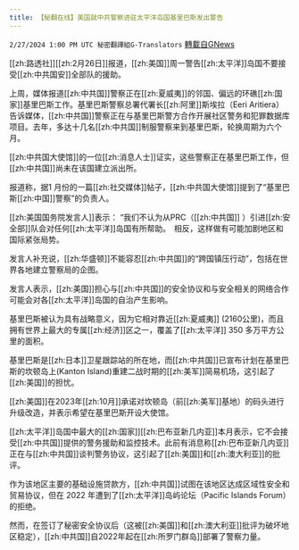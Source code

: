 ```yaml
---
title: 【秘翻在线】美国就中共警察进驻太平洋岛国基里巴斯发出警告
---
```

`2/27/2024 1:00 PM UTC 秘密翻譯組G-Translators` [轉載自GNews](https://gnews.org/articles/2345580)

[[zh:路透社]][[zh:2月26日]]报道，[[zh:美国]]周一警告[[zh:太平洋]]岛国不要接受[[zh:中共国安]]全部队的援助。
  

上周，媒体报道[[zh:中共国]]警察正在[[zh:夏威夷]]的邻国、偏远的环礁[[zh:国家]]基里巴斯工作。基里巴斯警察总署代署长[[zh:阿里]]斯埃拉（Eeri Aritiera）告诉媒体，[[zh:中共国]]警察正在与基里巴斯警方合作开展社区警务和犯罪数据库项目。去年，多达十几名[[zh:中共国]]制服警察来到基里巴斯，轮换周期为六个月。

[[zh:中共国大使馆]]的一位[[zh:消息人士]]证实，这些警察正在基里巴斯工作，但[[zh:中共国]]尚未在该国建立派出所。

报道称，据1 月份的一篇[[zh:社交媒体]]帖子，[[zh:中共国大使馆]]提到了“基里巴斯[[zh:中国]]警察”的负责人。


[[zh:美国国务院发言人]]表示： “我们不认为从PRC（[[zh:中共国]] ）引进[[zh:安全部]]队会对任何[[zh:太平洋]]岛国有所帮助。  相反，这样做有可能加剧地区和国际紧张局势。

发言人补充说，[[zh:华盛顿]]不能容忍[[zh:中共国]]的“跨国镇压行动”，包括在世界各地建立警察局的企图。

发言人表示，[[zh:美国]]担心与[[zh:中共国]]的安全协议和与安全相关的网络合作可能会对各[[zh:太平洋]]岛国的自治产生影响。

  
基里巴斯被认为具有战略意义，因为它相对靠近[[zh:夏威夷]] (2160公里)，而且拥有世界上最大的专属[[zh:经济]]区之一，覆盖了[[zh:太平洋]] 350 多万平方公里的面积。

  
基里巴斯是[[zh:日本]]卫星跟踪站的所在地，而[[zh:中共国]]已宣布计划在基里巴斯的坎顿岛上(Kanton Island)重建二战时期的[[zh:美军]]简易机场，这引起了[[zh:美国]]的担忧。

[[zh:美国]]在2023年[[zh:10月]]承诺对坎顿岛（前[[zh:美军]]基地）的码头进行升级改造，并表示希望在基里巴斯开设大使馆。

  

[[zh:太平洋]]岛国中最大的[[zh:国家]][[zh:巴布亚新几内亚]]本月表示，它不会接受[[zh:中共国]]提供的警务援助和监控技术。此前有消息称[[zh:巴布亚新几内亚]]正在与[[zh:中共国]]谈判警务协议，这引起了[[zh:美国]]和[[zh:澳大利亚]]的批评。

  

作为该地区主要的基础设施贷款方，[[zh:中共国]]试图在该地区达成区域性安全和贸易协议，但在 2022 年遭到了[[zh:太平洋]]岛屿论坛（Pacific Islands Forum）的拒绝。

然而，在签订了秘密安全协议后（这被[[zh:美国]]和[[zh:澳大利亚]]批评为破坏地区稳定），[[zh:中共国]]自2022年起在[[zh:所罗门群岛]]部署了警察力量。
